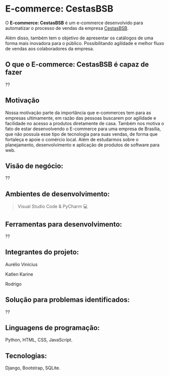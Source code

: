 # E-commerce: CestasBSB

O **E-commerce: CestasBSB** é um e-commerce desenvolvido para automatizar o processo de vendas da empresa [CestasBSB](https://www.instagram.com/cestas.bsb/). 

Além disso, também tem o objetivo de apresentar os catálogos de uma forma mais inovadora para o público. Possibilitando agilidade e melhor fluxo de vendas aos colaboradores da empresa.

## O que o E-commerce: CestasBSB é capaz de fazer
??

## Motivação

Nossa motivação parte da importância que e-commerces tem para as empresas ultimamente, em razão das pessoas buscarem por agilidade e facilidade no acesso a produtos diretamente de casa. Também nos motiva o fato de estar desenvolvendo o E-commerce para uma empresa de Brasília, que não possuía esse tipo de tecnologia para suas vendas, de forma que fortaleça e apoie o comércio local. Além de estudarmos sobre o planejamento, desenvolvimento e aplicação de produtos de software para web.

## Visão de negócio: 
??

## Ambientes de desenvolvimento:
> Visual Studio Code & PyCharm :computer:

## Ferramentas para desenvolvimento: 
??

## Integrantes do projeto: 
Aurélio Vinícius 

Katlen Karine 

Rodrigo 

## Solução para problemas identificados:
??

## Linguagens de programação: 

Python, HTML, CSS, JavaScript.

## Tecnologias: 

Django, Bootstrap, SQLite.
